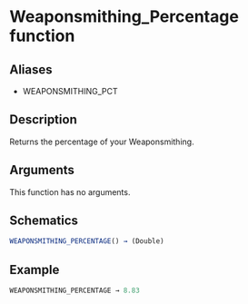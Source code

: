 # Weaponsmithing_Percentage function

## Aliases

- WEAPONSMITHING_PCT

## Description

Returns the percentage of your Weaponsmithing.

## Arguments

This function has no arguments.

## Schematics

```js
WEAPONSMITHING_PERCENTAGE() → (Double)
```

## Example

```js
WEAPONSMITHING_PERCENTAGE → 8.83
```
